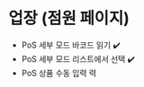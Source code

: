 # 업장 (점원 페이지)

-   PoS 세부 모드 바코드 읽기 :heavy_check_mark:
-   PoS 세부 모드 리스트에서 선택 :heavy_check_mark:
-   PoS 상품 수동 입력
력